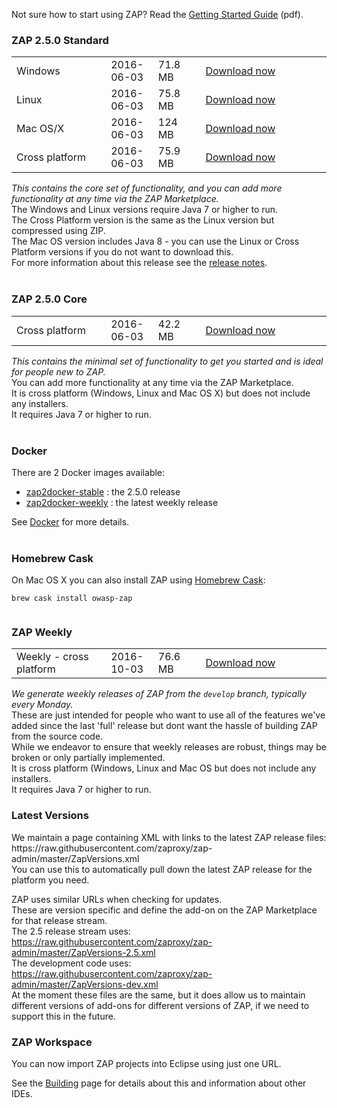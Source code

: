 Not sure how to start using ZAP? Read the [Getting Started Guide](https://github.com/zaproxy/zaproxy/releases/download/2.5.0/ZAPGettingStartedGuide-2.5.pdf) (pdf).

### ZAP 2.5.0 Standard

<table width='80%'>
<tr>
<td width='30%'>Windows</td><td width='15%'>2016-06-03</td><td width='15%'>71.8 MB</td><td><a href='https://github.com/zaproxy/zaproxy/releases/download/2.5.0/ZAP_2.5.0_Windows.exe'>Download now</a></td>
</tr>
<tr>
<td width='30%'>Linux</td><td width='15%'>2016-06-03</td><td width='15%'>75.8 MB</td><td><a href='https://github.com/zaproxy/zaproxy/releases/download/2.5.0/ZAP_2.5.0_Linux.tar.gz'>Download now</a></td>
</tr>
<tr>
<td width='30%'>Mac OS/X</td><td width='15%'>2016-06-03</td><td width='15%'>124 MB</td><td><a href='https://github.com/zaproxy/zaproxy/releases/download/2.5.0/ZAP_2.5.0_Mac_OS_X.dmg'>Download now</a></td>
</tr>
<tr>
<td width='30%'>Cross platform</td><td width='15%'>2016-06-03</td><td width='15%'>75.9 MB</td><td><a href='https://github.com/zaproxy/zaproxy/releases/download/2.5.0/ZAP_2.5.0_Cross_Platform.zip'>Download now</a></td>
</tr>

</table>

_This contains the core set of functionality, and you can add more functionality at any time via the ZAP Marketplace._<br>
The Windows and Linux versions require Java 7 or higher to run.<br>
The Cross Platform version is the same as the Linux version but compressed using ZIP.<br>
The Mac OS version includes Java 8 - you can use the Linux or Cross Platform versions if you do not want to download this.<br>
For more information about this release see the <a href='https://github.com/zaproxy/zap-core-help/wiki/HelpReleases2_5_0'>release notes</a>.<br>
<br>
<h3>ZAP 2.5.0 Core</h3>

<table width='80%'>
<tr>
<td width='30%'>Cross platform</td><td width='15%'>2016-06-03</td><td width='15%'>42.2 MB</td><td><a href='https://github.com/zaproxy/zaproxy/releases/download/2.5.0/ZAP_2.5.0_Core.tar.gz'>Download now</a></td>
</tr>
</table>

<i>This contains the minimal set of functionality to get you started and is ideal for people new to ZAP.</i><br>
You can add more functionality at any time via the ZAP Marketplace.<br>
It is cross platform (Windows, Linux and Mac OS X) but does not include any installers.<br>
It requires Java 7 or higher to run.<br>
<br>
<h3>Docker</h3>

There are 2 Docker images available:<br>
<ul><li><a href='https://registry.hub.docker.com/u/owasp/zap2docker-stable/'>zap2docker-stable</a> : the 2.5.0 release<br>
</li><li><a href='https://registry.hub.docker.com/u/owasp/zap2docker-weekly/'>zap2docker-weekly</a> : the latest weekly release</li></ul>

See <a href='Docker'>Docker</a> for more details.<br>
<br>
<h3>Homebrew Cask</h3>
On Mac OS X you can also install ZAP using <a href='http://caskroom.io/'>Homebrew Cask</a>:<br>
<pre><code>brew cask install owasp-zap<br>
</code></pre>

<h3>ZAP Weekly</h3>

<table width='80%'>
<tr>
<td width='30%'>Weekly - cross platform</td><td width='15%'>2016-10-03</td><td width='15%'>76.6 MB</td><td><a href='https://github.com/zaproxy/zaproxy/releases/download/w2016-10-03/ZAP_WEEKLY_D-2016-10-03.zip'>Download now</a></td>
</tr>
</table>

<i>We generate weekly releases of ZAP from the `develop` branch, typically every Monday.</i><br>
These are just intended for people who want to use all of the features we've added since the last 'full' release but dont want the hassle of building ZAP from the source code.<br>
While we endeavor to ensure that weekly releases are robust, things may be broken or only partially implemented.<br>
It is cross platform (Windows, Linux and Mac OS but does not include any installers.<br>
It requires Java 7 or higher to run.<br>

<h3>Latest Versions</h3>
We maintain a page containing XML with links to the latest ZAP release files: https://raw.githubusercontent.com/zaproxy/zap-admin/master/ZapVersions.xml<br>
You can use this to automatically pull down the latest ZAP release for the platform you need.

ZAP uses similar URLs when checking for updates.<br>
These are version specific and define the add-on on the ZAP Marketplace for that release stream.<br>
The 2.5 release stream uses: https://raw.githubusercontent.com/zaproxy/zap-admin/master/ZapVersions-2.5.xml<br>
The development code uses: https://raw.githubusercontent.com/zaproxy/zap-admin/master/ZapVersions-dev.xml<br>
At the moment these files are the same, but it does allow us to maintain different versions of add-ons for different versions of ZAP, if we need to support this in the future.

<h3>ZAP Workspace</h3>
You can now import ZAP projects into Eclipse using just one URL.

See the [Building](Building) page for details about this and information about other IDEs.